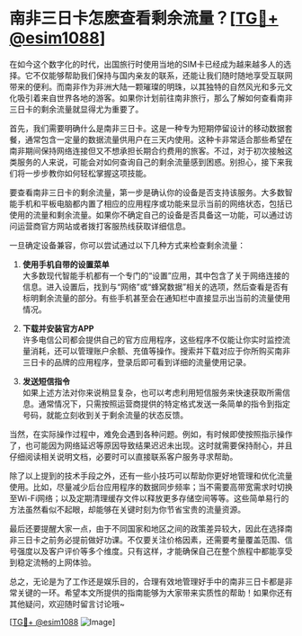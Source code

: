 # 南非三日卡怎麽查看剩余流量？[[TG💪+ @esim1088](https://t.me/s/esim1088)]

在如今这个数字化的时代，出国旅行时使用当地的SIM卡已经成为越来越多人的选择。它不仅能够帮助我们保持与国内亲友的联系，还能让我们随时随地享受互联网带来的便利。而南非作为非洲大陆一颗璀璨的明珠，以其独特的自然风光和多元文化吸引着来自世界各地的游客。如果你计划前往南非旅行，那么了解如何查看南非三日卡的剩余流量就显得尤为重要了。

首先，我们需要明确什么是南非三日卡。这是一种专为短期停留设计的移动数据套餐，通常包含一定量的数据流量供用户在三天内使用。这种卡非常适合那些希望在南非期间保持网络连接但又不想承担长期合约费用的旅客。不过，对于初次接触这类服务的人来说，可能会对如何查询自己的剩余流量感到困惑。别担心，接下来我们将一步步教你如何轻松掌握这项技能。

要查看南非三日卡的剩余流量，第一步是确认你的设备是否支持该服务。大多数智能手机和平板电脑都内置了相应的应用程序或功能来显示当前的网络状态，包括已使用的流量和剩余流量。如果你不确定自己的设备是否具备这一功能，可以通过访问运营商官方网站或者拨打客服热线获取详细信息。

一旦确定设备兼容，你可以尝试通过以下几种方式来检查剩余流量：

1. **使用手机自带的设置菜单**  
   大多数现代智能手机都有一个专门的“设置”应用，其中包含了关于网络连接的信息。进入设置后，找到与“网络”或“蜂窝数据”相关的选项，然后查看是否有标明剩余流量的部分。有些手机甚至会在通知栏中直接显示出当前的流量使用情况。

2. **下载并安装官方APP**  
   许多电信公司都会提供自己的官方应用程序，这些程序不仅能让你实时监控流量消耗，还可以管理账户余额、充值等操作。搜索并下载对应于你所购买南非三日卡的品牌的应用程序，登录后即可看到详细的流量使用记录。

3. **发送短信指令**  
   如果上述方法对你来说稍显复杂，也可以考虑利用短信服务来快速获取所需信息。通常情况下，只需按照运营商提供的特定格式发送一条简单的指令到指定号码，就能立刻收到关于剩余流量的状态反馈。

当然，在实际操作过程中，难免会遇到各种问题。例如，有时候即使按照指示操作了，也可能因为网络延迟等原因导致结果迟迟未出现。这时就需要保持耐心，并且仔细阅读相关说明文档，必要时可以直接联系客户服务寻求帮助。

除了以上提到的技术手段之外，还有一些小技巧可以帮助你更好地管理和优化流量使用。比如，尽量减少后台应用程序的数据同步频率；当不需要高带宽需求时切换至Wi-Fi网络；以及定期清理缓存文件以释放更多存储空间等等。这些简单易行的方法虽然看似不起眼，却能够在关键时刻为你节省宝贵的流量资源。

最后还要提醒大家一点，由于不同国家和地区之间的政策差异较大，因此在选择南非三日卡之前务必提前做好功课。不仅要关注价格因素，还需要考量覆盖范围、信号强度以及客户评价等多个维度。只有这样，才能确保自己在整个旅程中都能享受到稳定流畅的上网体验。

总之，无论是为了工作还是娱乐目的，合理有效地管理好手中的南非三日卡都是非常关键的一环。希望本文所提供的指南能够为大家带来实质性的帮助！如果你还有其他疑问，欢迎随时留言讨论哦~

[[TG💪+ @esim1088](https://t.me/s/esim1088) ![Image](https://i.postimg.cc/4NQfJmqS/Snipaste-2025-05-13-00-14-12.png)]